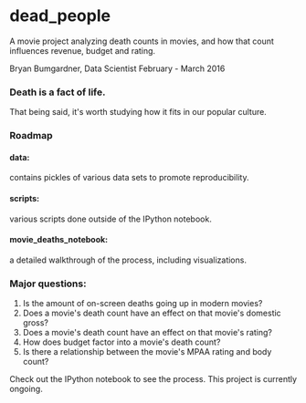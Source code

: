 # dead_people
A movie project analyzing death counts in movies, and how that count influences revenue, budget and rating. 

Bryan Bumgardner, Data Scientist
February - March 2016

### Death is a fact of life.
That being said, it's worth studying how it fits in our popular culture. 

### Roadmap
#### data: 
contains pickles of various data sets to promote reproducibility. 
#### scripts: 
various scripts done outside of the IPython notebook.
#### movie_deaths_notebook: 
a detailed walkthrough of the process, including visualizations. 


### Major questions:
1. Is the amount of on-screen deaths going up in modern movies?
2. Does a movie's death count have an effect on that movie's domestic gross?
3. Does a movie's death count have an effect on that movie's rating? 
4. How does budget factor into a movie's death count?
5. Is there a relationship between the movie's MPAA rating and body count?

Check out the IPython notebook to see the process. This project is currently ongoing. 

